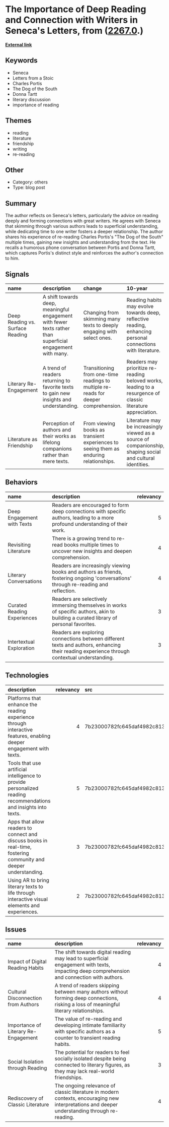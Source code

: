 # __The Importance of Deep Reading and Connection with Writers in Seneca's Letters__, from ([2267.0](https://kghosh.substack.com/p/2267.0).)

__[External link](https://austinkleon.com/2023/04/19/seneca-on-reading/?utm_source=substack&utm_medium=email)__



## Keywords

* Seneca
* Letters from a Stoic
* Charles Portis
* The Dog of the South
* Donna Tartt
* literary discussion
* importance of reading

## Themes

* reading
* literature
* friendship
* writing
* re-reading

## Other

* Category: others
* Type: blog post

## Summary

The author reflects on Seneca's letters, particularly the advice on reading deeply and forming connections with great writers. He agrees with Seneca that skimming through various authors leads to superficial understanding, while dedicating time to one writer fosters a deeper relationship. The author shares his experience of re-reading Charles Portis's "The Dog of the South" multiple times, gaining new insights and understanding from the text. He recalls a humorous phone conversation between Portis and Donna Tartt, which captures Portis's distinct style and reinforces the author's connection to him.

## Signals

| name                             | description                                                                                                | change                                                                                | 10-year                                                                                                      | driving-force                                                                                   |   relevancy |
|:---------------------------------|:-----------------------------------------------------------------------------------------------------------|:--------------------------------------------------------------------------------------|:-------------------------------------------------------------------------------------------------------------|:------------------------------------------------------------------------------------------------|------------:|
| Deep Reading vs. Surface Reading | A shift towards deep, meaningful engagement with fewer texts rather than superficial engagement with many. | Changing from skimming many texts to deeply engaging with select ones.                | Reading habits may evolve towards deep, reflective reading, enhancing personal connections with literature.  | The desire for genuine understanding and connection in an increasingly superficial digital age. |           4 |
| Literary Re-Engagement           | A trend of readers returning to favorite texts to gain new insights and understanding.                     | Transitioning from one-time readings to multiple re-reads for deeper comprehension.   | Readers may prioritize re-reading beloved works, leading to a resurgence of classic literature appreciation. | The recognition that familiarity with texts can lead to richer interpretations and insights.    |           3 |
| Literature as Friendship         | Perception of authors and their works as lifelong companions rather than mere texts.                       | From viewing books as transient experiences to seeing them as enduring relationships. | Literature may be increasingly viewed as a source of companionship, shaping social and cultural identities.  | The human need for connection and understanding in a fragmented world.                          |           4 |

## Behaviors

| name                        | description                                                                                                                                 |   relevancy |
|:----------------------------|:--------------------------------------------------------------------------------------------------------------------------------------------|------------:|
| Deep Engagement with Texts  | Readers are encouraged to form deep connections with specific authors, leading to a more profound understanding of their work.              |           5 |
| Revisiting Literature       | There is a growing trend to re-read books multiple times to uncover new insights and deepen comprehension.                                  |           4 |
| Literary Conversations      | Readers are increasingly viewing books and authors as friends, fostering ongoing 'conversations' through re-reading and reflection.         |           4 |
| Curated Reading Experiences | Readers are selectively immersing themselves in works of specific authors, akin to building a curated library of personal favorites.        |           3 |
| Intertextual Exploration    | Readers are exploring connections between different texts and authors, enhancing their reading experience through contextual understanding. |           3 |

## Technologies

| description                                                                                                        |   relevancy | src                              |
|:-------------------------------------------------------------------------------------------------------------------|------------:|:---------------------------------|
| Platforms that enhance the reading experience through interactive features, enabling deeper engagement with texts. |           4 | 7b23000782fc645daf4982c81398afe5 |
| Tools that use artificial intelligence to provide personalized reading recommendations and insights into texts.    |           5 | 7b23000782fc645daf4982c81398afe5 |
| Apps that allow readers to connect and discuss books in real-time, fostering community and deeper understanding.   |           3 | 7b23000782fc645daf4982c81398afe5 |
| Using AR to bring literary texts to life through interactive visual elements and experiences.                      |           2 | 7b23000782fc645daf4982c81398afe5 |

## Issues

| name                                 | description                                                                                                                                  |   relevancy |
|:-------------------------------------|:---------------------------------------------------------------------------------------------------------------------------------------------|------------:|
| Impact of Digital Reading Habits     | The shift towards digital reading may lead to superficial engagement with texts, impacting deep comprehension and connection with authors.   |           4 |
| Cultural Disconnection from Authors  | A trend of readers skipping between many authors without forming deep connections, risking a loss of meaningful literary relationships.      |           4 |
| Importance of Literary Re-Engagement | The value of re-reading and developing intimate familiarity with specific authors as a counter to transient reading habits.                  |           5 |
| Social Isolation through Reading     | The potential for readers to feel socially isolated despite being connected to literary figures, as they may lack real-world friendships.    |           3 |
| Rediscovery of Classic Literature    | The ongoing relevance of classic literature in modern contexts, encouraging new interpretations and deeper understanding through re-reading. |           4 |